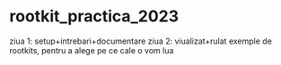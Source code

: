 # rootkit_practica_2023
ziua 1: setup+intrebari+documentare
ziua 2: viualizat+rulat exemple de rootkits, pentru a alege pe ce cale o vom lua
